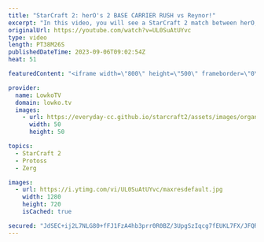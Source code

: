 ```yaml
---
title: "StarCraft 2: herO's 2 BASE CARRIER RUSH vs Reynor!"
excerpt: "In this video, you will see a StarCraft 2 match between herO, a Protoss player, and Reynor, a Zerg player. herO uses a risky strategy of rushing to build Carriers, powerful flying units that can attack multiple targets at once. Reynor tries to counter with  Corruptors, but is he able to shut down this"
originalUrl: https://youtube.com/watch?v=UL0SuAtUYvc
type: video
length: PT38M26S
publishedDateTime: 2023-09-06T09:02:54Z
heat: 51

featuredContent: "<iframe width=\"800\" height=\"500\" frameborder=\"0\" src=\"https://www.youtube.com/embed/UL0SuAtUYvc\" allow=\"accelerometer; autoplay; encrypted-media; gyroscope; picture-in-picture\" allowfullscreen></iframe>"

provider:
  name: LowkoTV
  domain: lowko.tv
  images:
    - url: https://everyday-cc.github.io/starcraft2/assets/images/organizations/lowko.tv-50x50.jpg
      width: 50
      height: 50

topics:
  - StarCraft 2
  - Protoss
  - Zerg

images:
  - url: https://i.ytimg.com/vi/UL0SuAtUYvc/maxresdefault.jpg
    width: 1280
    height: 720
    isCached: true

secured: "JdSEC+ij2L7NLG80+fFJ1FzA4hb3prr0R0BZ/3UpgSzIqcg7fEUKL7FX/JFQRE3jI4zVZ8CKoKvyE+gvLczS/mQPbpHztTwPkUKYgdElfar1KmmNLi/q5auW9LrmPA5W+hfSrVlTNt03DdKvQ+ZC1uwo9FaUS7LX69EKQmbIt8Kadwx2kmRateqH0es3T2x+vM9OyXKYFXh1CQiIodsKOIEiAzWEpnWjgzXlBwqydz/SEiDWsKW3wFItgWs7/0cF4Uibtxd+ZSeDzEWaQpGmtd7UtQQGy33A8KzXwaoKT6kcvcFtkZpUMqygiUR0kcHWonKeOC0/Sc3ZUjs5vFIZvNkumEUc77JAwhEMvl+qdU6IXeB26I9xryQ0pIxOgF1bvpdENPGmsU10ds7HeopjYYYVTwXgjagDQZByXRvFEGA=;5mlyqmxCwEvXrDlBueO6Yw=="
---
```


